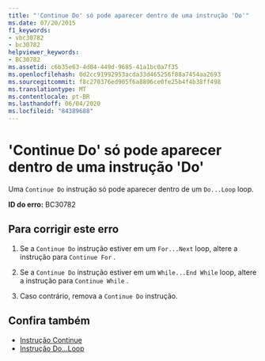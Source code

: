 ```yaml
---
title: "'Continue Do' só pode aparecer dentro de uma instrução 'Do'"
ms.date: 07/20/2015
f1_keywords:
- vbc30782
- bc30782
helpviewer_keywords:
- BC30782
ms.assetid: c6b35e63-4d84-449d-9685-41a1bc0a7f35
ms.openlocfilehash: 0d2cc91992953acda33d465256f88a7454aa2693
ms.sourcegitcommit: f8c270376ed905f6a8896ce0fe25b4f4b38ff498
ms.translationtype: MT
ms.contentlocale: pt-BR
ms.lasthandoff: 06/04/2020
ms.locfileid: "84389688"
---
```

# <a name="continue-do-can-only-appear-inside-a-do-statement"></a>'Continue Do' só pode aparecer dentro de uma instrução 'Do'
Uma `Continue Do` instrução só pode aparecer dentro de um `Do...Loop` loop.  
  
 **ID do erro:** BC30782  
  
## <a name="to-correct-this-error"></a>Para corrigir este erro  
  
1. Se a `Continue Do` instrução estiver em um `For...Next` loop, altere a instrução para `Continue For` .  
  
2. Se a `Continue Do` instrução estiver em um `While...End While` loop, altere a instrução para `Continue While` .  
  
3. Caso contrário, remova a `Continue Do` instrução.  
  
## <a name="see-also"></a>Confira também

- [Instrução Continue](../language-reference/statements/continue-statement.md)
- [Instrução Do...Loop](../language-reference/statements/do-loop-statement.md)
